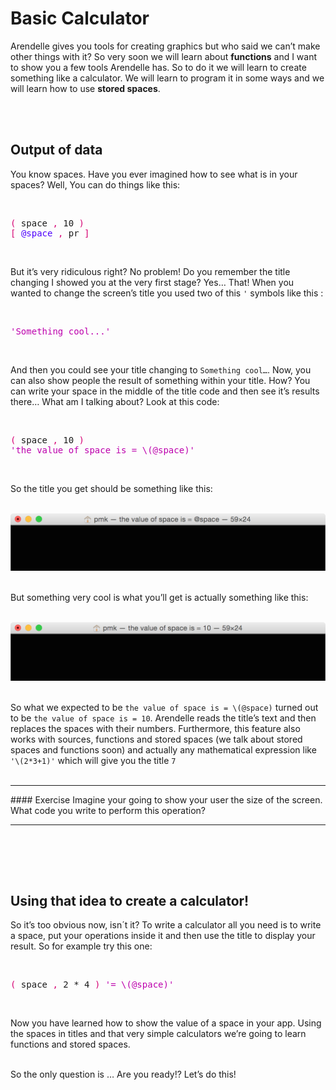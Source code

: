 # Basic Calculator
Arendelle gives you tools for creating graphics but who said we can’t make other things with it? So very soon we will learn about **functions** and I want to show you a few tools Arendelle has. So to do it we will learn to create something like a calculator. We will learn to program it in some ways and we will learn how to use **stored spaces**.<br>

<br><br>
## Output of data
You know spaces. Have you ever imagined how to see what is in your spaces? Well, You can do things like this:

<!-- CLIFF HIGHLIGHTER 0.01 DEV GENERATED CODE BLOCK--><br>

<pre style="font-family: Monospace;">
<span style="color:#D60073">(</span>&nbsp;space&nbsp;<span style="color:#D60073">,</span>&nbsp;10&nbsp;<span style="color:#D60073">)</span>&nbsp;<br><span style="color:#D60073">[</span>&nbsp;<span style="color:#4E00FC">@space</span>&nbsp;<span style="color:#D60073">,</span>&nbsp;pr&nbsp;<span style="color:#D60073">]</span></pre>

<!-- CLIFF HIGHLIGHTER 0.01 DEV GENERATED CODE BLOCK--><br>

But it’s very ridiculous right? No problem! Do you remember the title changing I showed you at the very first stage? Yes… That!
When you wanted to change the screen’s title you used two of this `'` symbols like this :

<!-- CLIFF HIGHLIGHTER 0.01 DEV GENERATED CODE BLOCK--><br>

<pre style="font-family: Monospace;">
<span style="color:#BD00AD">'Something cool...'</span></pre>

<!-- CLIFF HIGHLIGHTER 0.01 DEV GENERATED CODE BLOCK--><br>

And then you could see your title changing to `Something cool…`. Now, you can also show people the result of something within your title. How? You can write your space in the middle of the title code and then see it’s results there… What am I talking about? Look at this code:

<!-- CLIFF HIGHLIGHTER 0.01 DEV GENERATED CODE BLOCK--><br>

<pre style="font-family: Monospace;">
<span style="color:#D60073">(</span>&nbsp;space&nbsp;<span style="color:#D60073">,</span>&nbsp;10&nbsp;<span style="color:#D60073">)</span><br><span style="color:#BD00AD">'the value of space is = \(@space)'</span></pre>

<!-- CLIFF HIGHLIGHTER 0.01 DEV GENERATED CODE BLOCK--><br>

So the title you get should be something like this:

<br>
<center>
<img src="1.png" style="width:35pc;"></img>
</center><br>

But something very cool is what you’ll get is actually something like this:

<br>
<center>
<img src="2.png" style="width:35pc;"></img>
</center><br>

So what we expected to be `the value of space is = \(@space)` turned out to be `the value of space is = 10`. Arendelle reads the title’s text and then replaces the spaces with their numbers. Furthermore, this feature also works with sources, functions and stored spaces (we talk about stored spaces and functions soon) and actually any mathematical expression like `'\(2*3+1)'` which will give you the title `7`<br><br>

<hr>
#### Exercise
Imagine your going to show your user the size of the screen. What code you write to perform this operation?
<hr><br>

<br><br>
## Using that idea to create a calculator!
So it’s too obvious now, isn´t it? To write a calculator all you need is to write a space, put your operations inside it and then use the title to display your result. So for example try this one:

<!-- CLIFF HIGHLIGHTER 0.01 DEV GENERATED CODE BLOCK--><br>

<pre style="font-family: Monospace;">
<span style="color:#D60073">(</span>&nbsp;space&nbsp;<span style="color:#D60073">,</span>&nbsp;2&nbsp;*&nbsp;4&nbsp;<span style="color:#D60073">)</span>&nbsp;<span style="color:#BD00AD">'= \(@space)'</span></pre>

<!-- CLIFF HIGHLIGHTER 0.01 DEV GENERATED CODE BLOCK--><br>

Now you have learned how to show the value of a space in your app. Using the spaces in titles and that very simple calculators we’re going to learn functions and stored spaces.<br><br>

So the only question is … Are you ready!? Let’s do this!
